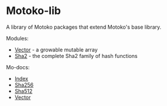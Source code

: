 # Motoko-lib
A library of Motoko packages that extend Motoko's base library.

Modules:

* [Vector](modules/vector.md) - a growable mutable array
* [Sha2](modules/sha2.md) - the complete Sha2 family of hash functions

Mo-docs:

* [Index](index.md)
* [Sha256](Sha256.md)
* [Sha512](Sha512.md)
* [Vector](Vector.md)
